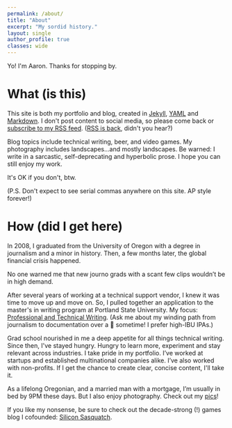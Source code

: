 ```yaml
---
permalink: /about/
title: "About"
excerpt: "My sordid history."
layout: single
author_profile: true
classes: wide
---
```


Yo! I'm Aaron. Thanks for stopping by.

# What (is this)

This site is both my portfolio and blog, created in [Jekyll](https://jekyllrb.com/), [YAML](https://yaml.org/) and [Markdown](https://daringfireball.net/projects/markdown/syntax). I don't post content to social media, so please come back or [subscribe to my RSS feed](https://aaronthayer.net/feed.xml). ([RSS is back](https://www.wired.com/story/rss-readers-feedly-inoreader-old-reader/), didn't you hear?)

Blog topics include technical writing, beer, and video games. My photography includes landscapes...and mostly landscapes. Be warned: I write in a sarcastic, self-deprecating and hyperbolic prose. I hope you can still enjoy my work.

It's OK if you don't, btw.

(P.S. Don't expect to see serial commas anywhere on this site. AP style forever!)

# How (did I get here)

In 2008, I graduated from the University of Oregon with a degree in journalism and a minor in history. Then, a few months later, the global financial crisis happened.

No one warned me that new journo grads with a scant few clips wouldn’t be in high demand.

After several years of working at a technical support vendor, I knew it was time to move up and move on. So, I pulled together an application to the master's in writing program at Portland State University. My focus: [Professional and Technical Writing](https://www.pdx.edu/english/masters-in-technical-and-professional-writing). (Ask me about my winding path from journalism to documentation over a :beer: sometime! I prefer high-IBU IPAs.)

Grad school nourished in me a deep appetite for all things technical writing. Since then, I've stayed hungry. Hungry to learn more, experiment and stay relevant across industries. I take pride in my portfolio. I’ve worked at startups and established multinational companies alike. I’ve also worked with non-profits. If I get the chance to create clear, concise content, I'll take it.

As a lifelong Oregonian, and a married man with a mortgage, I’m usually in bed by 9PM these days. But I also enjoy photography. Check out my [pics](https://aaronthayer.net/photos)!

If you like my nonsense, be sure to check out the decade-strong (!) games blog I cofounded: [Silicon Sasquatch](https://siliconsasquatch.com).
